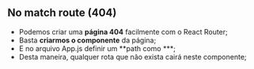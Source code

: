 ## No match route (404)

- Podemos criar uma **página 404** facilmente com o React Router;
- Basta **criarmos o componente** da página;
- E no arquivo App.js definir um **path como ***;
- Desta maneira, qualquer rota que não exista cairá neste componente;